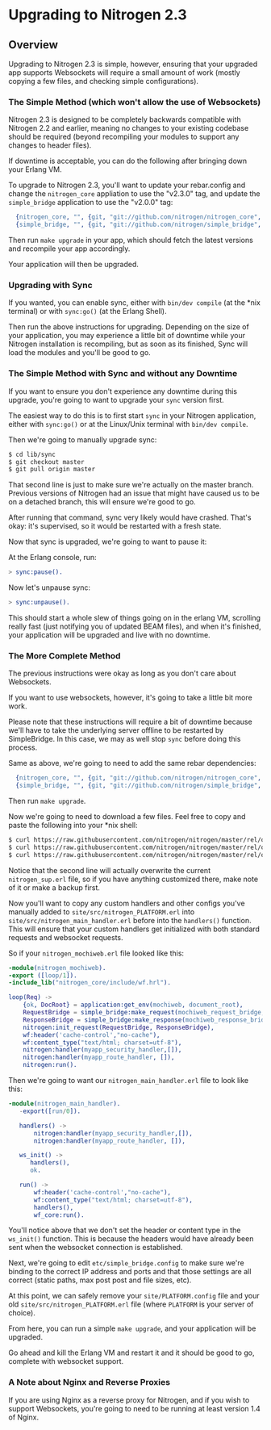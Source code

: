 <!-- dash: Upgrading to Nitrogen 2.3 | Guide | ###:Section -->


# Upgrading to Nitrogen 2.3

## Overview

  Upgrading to Nitrogen 2.3 is simple, however, ensuring that your upgraded app
  supports Websockets will require a small amount of work (mostly copying a few
  files, and checking simple configurations).

### The Simple Method (which won't allow the use of Websockets)

   Nitrogen 2.3 is designed to be completely backwards compatible with Nitrogen
   2.2 and earlier, meaning no changes to your existing codebase should be
   required (beyond recompiling your modules to support any changes to header
   files).

   If downtime is acceptable, you can do the following after bringing down your
   Erlang VM.

   To upgrade to Nitrogen 2.3, you'll want to update your rebar.config and
   change the `nitrogen_core` appliation to use the "v2.3.0" tag, and update
   the `simple_bridge` application to use the "v2.0.0" tag:

```erlang
  {nitrogen_core, "", {git, "git://github.com/nitrogen/nitrogen_core", {tag, "v2.3.0"}}},
  {simple_bridge, "", {git, "git://github.com/nitrogen/simple_bridge", {tag, "v2.0.0"}}},

```

   Then run `make upgrade` in your app, which should fetch the latest versions
   and recompile your app accordingly.

   Your application will then be upgraded.

### Upgrading with Sync

   If you wanted, you can enable sync, either with `bin/dev compile` (at the
   \*nix terminal) or with `sync:go()` (at the Erlang Shell).

   Then run the above instructions for upgrading. Depending on the size of your
   application, you may experience a little bit of downtime while your Nitrogen
   installation is recompiling, but as soon as its finished, Sync will load the
   modules and you'll be good to go.

### The Simple Method with Sync and without any Downtime

   If you want to ensure you don't experience any downtime during this upgrade,
   you're going to want to upgrade your `sync` version first.

   The easiest way to do this is to first start `sync` in your Nitrogen
   application, either with `sync:go()` or at the Linux/Unix terminal with
   `bin/dev compile`.

   Then we're going to manually upgrade sync:

```bash
$ cd lib/sync
$ git checkout master
$ git pull origin master

```

   That second line is just to make sure we're actually on the master branch.
   Previous versions of Nitrogen had an issue that might have caused us to be
   on a detached branch, this will ensure we're good to go.

   After running that command, sync very likely would have crashed. That's
   okay: it's supervised, so it would be restarted with a fresh state.

   Now that sync is upgraded, we're going to want to pause it:

   At the Erlang console, run:

```erlang
> sync:pause().

```

   Now let's unpause sync:

```erlang
> sync:unpause().

```

   This should start a whole slew of things going on in the erlang VM,
   scrolling really fast (just notifying you of updated BEAM files), and when
   it's finished, your application will be upgraded and live with no downtime.

### The More Complete Method

   The previous instructions were okay as long as you don't care about
   Websockets.

   If you want to use websockets, however, it's going to take a little bit more
   work.

   Please note that these instructions will require a bit of downtime because
   we'll have to take the underlying server offline to be restarted by
   SimpleBridge.  In this case, we may as well stop `sync` before doing this
   process.

   Same as above, we're going to need to add the same rebar dependencies:

```erlang
  {nitrogen_core, "", {git, "git://github.com/nitrogen/nitrogen_core", {tag, "v2.3.0"}}},
  {simple_bridge, "", {git, "git://github.com/nitrogen/simple_bridge", {tag, "v2.0.0"}}},

```

   Then run `make upgrade`.

   Now we're going to need to download a few files. Feel free to copy and paste
   the following into your *nix shell:

```bash
$ curl https://raw.githubusercontent.com/nitrogen/nitrogen/master/rel/overlay/common/site/src/nitrogen_main_handler.erl -o site/src/nitrogen_main_handler.erl
$ curl https://raw.githubusercontent.com/nitrogen/nitrogen/master/rel/overlay/common/site/src/nitrogen_sup.erl -o site/src/nitrogen_sup.erl
$ curl https://raw.githubusercontent.com/nitrogen/nitrogen/master/rel/overlay/common/etc/simple_bridge.config -o etc/simple_bridge.config

```

   Notice that the second line will actually overwrite the current
   `nitrogen_sup.erl` file, so if you have anything customized there, make note
   of it or make a backup first.

   Now you'll want to copy any custom handlers and other configs you've
   manually added to `site/src/nitrogen_PLATFORM.erl` into
   `site/src/nitrogen_main_handler.erl` before into the `handlers()` function.
   This will ensure that your custom handlers get initialized with both
   standard requests and websocket requests.

   So if your `nitrogen_mochiweb.erl` file looked like this:

```erlang
-module(nitrogen_mochiweb).
-export ([loop/1]).
-include_lib("nitrogen_core/include/wf.hrl").

loop(Req) ->
	{ok, DocRoot} = application:get_env(mochiweb, document_root),
	RequestBridge = simple_bridge:make_request(mochiweb_request_bridge, {Req, DocRoot}),
	ResponseBridge = simple_bridge:make_response(mochiweb_response_bridge, {Req, DocRoot}),
	nitrogen:init_request(RequestBridge, ResponseBridge),
	wf:header('cache-control',"no-cache"),
	wf:content_type("text/html; charset=utf-8"),
	nitrogen:handler(myapp_security_handler,[]),
	nitrogen:handler(myapp_route_handler, []),
	nitrogen:run().

```

   Then we're going to want our `nitrogen_main_handler.erl` file to look like this:

```erlang
-module(nitrogen_main_handler).
   -export([run/0]).

   handlers() ->
	   nitrogen:handler(myapp_security_handler,[]),
	   nitrogen:handler(myapp_route_handler, []),

   ws_init() ->
	  handlers(),
	  ok.

   run() ->
	   wf:header('cache-control',"no-cache"),
	   wf:content_type("text/html; charset=utf-8"),
	   handlers(),
	   wf_core:run().

```

   You'll notice above that we don't set the header or content type in the
   `ws_init()` function. This is because the headers would have already been
   sent when the websocket connection is established.

   Next, we're going to edit `etc/simple_bridge.config` to make sure we're
   binding to the correct IP address and ports and that those settings are all
   correct (static paths, max post post and file sizes, etc).

   At this point, we can safely remove your `site/PLATFORM.config` file and
   your old `site/src/nitrogen_PLATFORM.erl` file (where `PLATFORM` is your
   server of choice).

   From here, you can run a simple `make upgrade`, and your application will be
   upgraded.

   Go ahead and kill the Erlang VM and restart it and it should be good to go,
   complete with websocket support.

### A Note about Nginx and Reverse Proxies

   If you are using Nginx as a reverse proxy for Nitrogen, and if you wish to
   support Websockets, you're going to need to be running at least version 1.4
   of Nginx.
